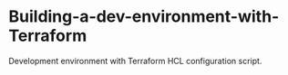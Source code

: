 # Building-a-dev-environment-with-Terraform
Development environment with Terraform HCL configuration script.
